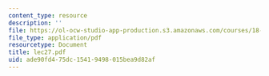 ```yaml
---
content_type: resource
description: ''
file: https://ol-ocw-studio-app-production.s3.amazonaws.com/courses/18-034-honors-differential-equations-spring-2004/ade90fd475dc15419498015bea9d82af_lec27.pdf
file_type: application/pdf
resourcetype: Document
title: lec27.pdf
uid: ade90fd4-75dc-1541-9498-015bea9d82af
---
```

